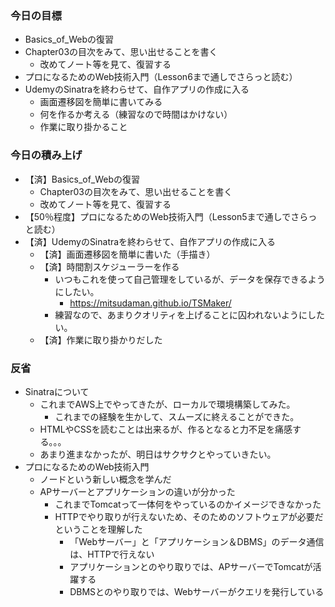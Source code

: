 ### 今日の目標
- Basics_of_Webの復習
- Chapter03の目次をみて、思い出せることを書く
  - 改めてノート等を見て、復習する
- プロになるためのWeb技術入門（Lesson6まで通しでさらっと読む）
- UdemyのSinatraを終わらせて、自作アプリの作成に入る
  - 画面遷移図を簡単に書いてみる
  - 何を作るか考える（練習なので時間はかけない）
  - 作業に取り掛かること

### 今日の積み上げ
- 【済】Basics_of_Webの復習
  - Chapter03の目次をみて、思い出せることを書く
  - 改めてノート等を見て、復習する
- 【50％程度】プロになるためのWeb技術入門（Lesson5まで通しでさらっと読む）
- 【済】UdemyのSinatraを終わらせて、自作アプリの作成に入る
  - 【済】画面遷移図を簡単に書いた（手描き）
  - 【済】時間割スケジューラーを作る
    - いつもこれを使って自己管理をしているが、データを保存できるようにしたい。
      - https://mitsudaman.github.io/TSMaker/
    - 練習なので、あまりクオリティを上げることに囚われないようにしたい。
  - 【済】作業に取り掛かりだした

### 反省
- Sinatraについて
  - これまでAWS上でやってきたが、ローカルで環境構築してみた。
    - これまでの経験を生かして、スムーズに終えることができた。
  - HTMLやCSSを読むことは出来るが、作るとなると力不足を痛感する。。。
  - あまり進まなかったが、明日はサクサクとやっていきたい。
- プロになるためのWeb技術入門
  - ノードという新しい概念を学んだ
  - APサーバーとアプリケーションの違いが分かった
    - これまでTomcatって一体何をやっているのかイメージできなかった
    - HTTPでやり取りが行えないため、そのためのソフトウェアが必要だということを理解した
      - 「Webサーバー」と「アプリケーション＆DBMS」のデータ通信は、HTTPで行えない
      - アプリケーションとのやり取りでは、APサーバーでTomcatが活躍する
      - DBMSとのやり取りでは、Webサーバーがクエリを発行している